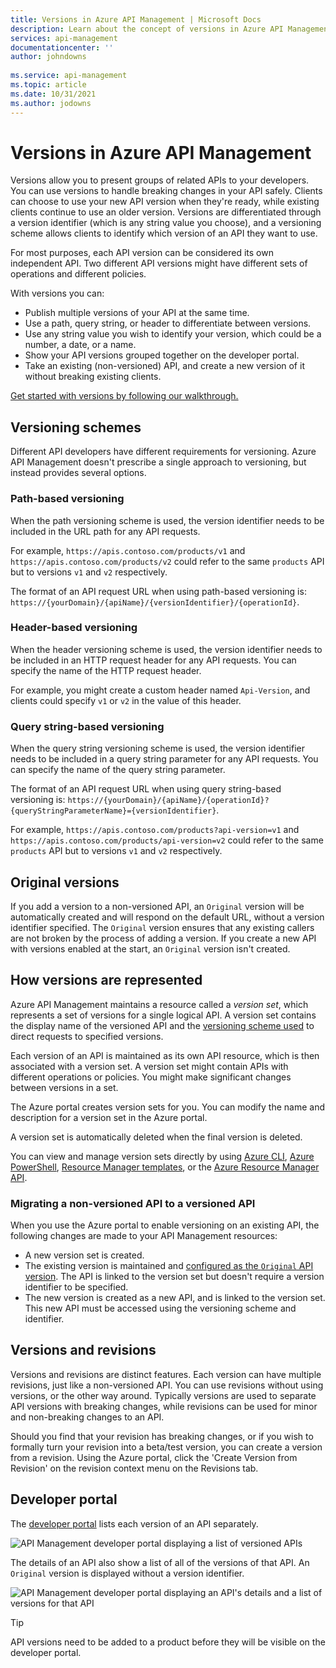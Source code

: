 ```yaml
---
title: Versions in Azure API Management | Microsoft Docs
description: Learn about the concept of versions in Azure API Management.
services: api-management
documentationcenter: ''
author: johndowns
 
ms.service: api-management
ms.topic: article
ms.date: 10/31/2021
ms.author: jodowns
---
```

# Versions in Azure API Management

Versions allow you to present groups of related APIs to your developers. You can use versions to handle breaking changes in your API safely. Clients can choose to use your new API version when they're ready, while existing clients continue to use an older version. Versions are differentiated through a version identifier (which is any string value you choose), and a versioning scheme allows clients to identify which version of an API they want to use.

For most purposes, each API version can be considered its own independent API. Two different API versions might have different sets of operations and different policies.

With versions you can:

- Publish multiple versions of your API at the same time.
- Use a path, query string, or header to differentiate between versions.
- Use any string value you wish to identify your version, which could be a number, a date, or a name.
- Show your API versions grouped together on the developer portal.
- Take an existing (non-versioned) API, and create a new version of it without breaking existing clients.

[Get started with versions by following our walkthrough.](./api-management-get-started-publish-versions.md)

## Versioning schemes

Different API developers have different requirements for versioning. Azure API Management doesn't prescribe a single approach to versioning, but instead provides several options.

### Path-based versioning

When the path versioning scheme is used, the version identifier needs to be included in the URL path for any API requests.

For example, `https://apis.contoso.com/products/v1` and `https://apis.contoso.com/products/v2` could refer to the same `products` API but to versions `v1` and `v2` respectively.

The format of an API request URL when using path-based versioning is: `https://{yourDomain}/{apiName}/{versionIdentifier}/{operationId}`.

### Header-based versioning

When the header versioning scheme is used, the version identifier needs to be included in an HTTP request header for any API requests. You can specify the name of the HTTP request header.

For example, you might create a custom header named `Api-Version`, and clients could specify `v1` or `v2` in the value of this header.

### Query string-based versioning

When the query string versioning scheme is used, the version identifier needs to be included in a query string parameter for any API requests. You can specify the name of the query string parameter.

The format of an API request URL when using query string-based versioning is: `https://{yourDomain}/{apiName}/{operationId}?{queryStringParameterName}={versionIdentifier}`.

For example, `https://apis.contoso.com/products?api-version=v1` and `https://apis.contoso.com/products/api-version=v2` could refer to the same `products` API but to versions `v1` and `v2` respectively.

## Original versions

If you add a version to a non-versioned API, an `Original` version will be automatically created and will respond on the default URL, without a version identifier specified. The `Original` version ensures that any existing callers are not broken by the process of adding a version. If you create a new API with versions enabled at the start, an `Original` version isn't created.

## How versions are represented

Azure API Management maintains a resource called a *version set*, which represents a set of versions for a single logical API. A version set contains the display name of the versioned API and the [versioning scheme used](#versioning-schemes) to direct requests to specified versions.

Each version of an API is maintained as its own API resource, which is then associated with a version set. A version set might contain APIs with different operations or policies. You might make significant changes between versions in a set.

The Azure portal creates version sets for you. You can modify the name and description for a version set in the Azure portal.

A version set is automatically deleted when the final version is deleted.

You can view and manage version sets directly by using [Azure CLI](/cli/azure/apim/api/versionset), [Azure PowerShell](/powershell/module/az.apimanagement/#api-management), [Resource Manager templates](/azure/templates/microsoft.apimanagement/service/apiversionsets), or the [Azure Resource Manager API](/rest/api/apimanagement/current-ga/api-version-set).

### Migrating a non-versioned API to a versioned API

When you use the Azure portal to enable versioning on an existing API, the following changes are made to your API Management resources:

 * A new version set is created.
 * The existing version is maintained and [configured as the `Original` API version](#original-versions). The API is linked to the version set but doesn't require a version identifier to be specified.
 * The new version is created as a new API, and is linked to the version set. This new API must be accessed using the versioning scheme and identifier.

## Versions and revisions

Versions and revisions are distinct features. Each version can have multiple revisions, just like a non-versioned API. You can use revisions without using versions, or the other way around. Typically versions are used to separate API versions with breaking changes, while revisions can be used for minor and non-breaking changes to an API.

Should you find that your revision has breaking changes, or if you wish to formally turn your revision into a beta/test version, you can create a version from a revision. Using the Azure portal, click the 'Create Version from Revision' on the revision context menu on the Revisions tab.

## Developer portal

The [developer portal](./api-management-howto-developer-portal.md) lists each version of an API separately.

![API Management developer portal displaying a list of versioned APIs](media/api-management-versions/portal-list.png)

The details of an API also show a list of all of the versions of that API. An `Original` version is displayed without a version identifier.

![API Management developer portal displaying an API's details and a list of versions for that API](media/api-management-versions/portal-details.png)

> [!TIP]
> API versions need to be added to a product before they will be visible on the developer portal.
